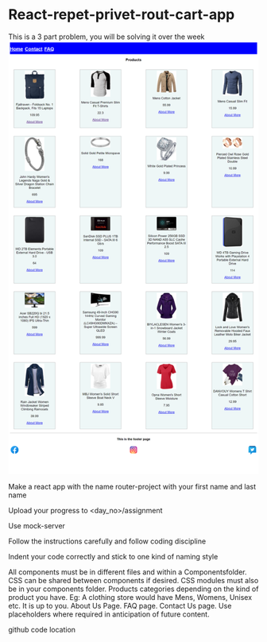 # React-repet-privet-rout-cart-app
This is a 3 part problem, you will be solving it over the week
<img src="https://github.com/Satya12325/React-repet-privet-rout-cart-app/blob/master/screencapture-x0zm47-csb-app-2022-02-24-12_45_35.png"/>

Make a react app with the name router-project with your first name and last name

Upload your progress to <day_no>/assignment

Use mock-server

Follow the instructions carefully and follow coding discipline

Indent your code correctly and stick to one kind of naming style

All components must be in different files and within a Componentsfolder. CSS can be shared between components if desired. CSS modules must also be in your components folder.
 Products categories depending on the kind of product you have. Eg: A clothing store would have Mens, Womens, Unisex etc. It is up to you.
 About Us Page.
 FAQ page.
 Contact Us page.
Use placeholders where required in anticipation of future content.

github code location
